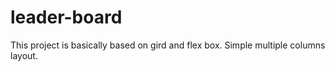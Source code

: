 # leader-board
This project is basically based on gird and flex box. Simple multiple columns layout.